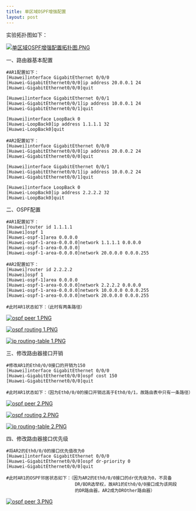 ```yaml
---
title: 单区域OSPF增强配置
layout: post
---
```

实验拓扑图如下：

[![单区域OSPF增强配置拓扑图.PNG](https://i.loli.net/2019/04/03/5ca4ce4199795.png)](https://i.loli.net/2019/04/03/5ca4ce4199795.png)

一、路由器基本配置

    #AR1配置如下：
    [Huawei]interface GigabitEthernet 0/0/0
    [Huawei-GigabitEthernet0/0/0]ip address 20.0.0.1 24
    [Huawei-GigabitEthernet0/0/0]quit
    
    [Huawei]interface GigabitEthernet 0/0/1
    [Huawei-GigabitEthernet0/0/1]ip address 10.0.0.1 24
    [Huawei-GigabitEthernet0/0/1]quit
    
    [Huawei]interface LoopBack 0
    [Huawei-LoopBack0]ip address 1.1.1.1 32
    [Huawei-LoopBack0]quit
    
    #AR2配置如下：
    [Huawei]interface GigabitEthernet 0/0/0
    [Huawei-GigabitEthernet0/0/0]ip address 20.0.0.2 24
    [Huawei-GigabitEthernet0/0/0]quit
    
    [Huawei]interface GigabitEthernet 0/0/1
    [Huawei-GigabitEthernet0/0/1]ip address 10.0.0.2 24
    [Huawei-GigabitEthernet0/0/1]quit
    
    [Huawei]interface LoopBack 0
    [Huawei-LoopBack0]ip address 2.2.2.2 32
    [Huawei-LoopBack0]quit
    
二、OSPF配置

    #AR1配置如下：
    [Huawei]router id 1.1.1.1
    [Huawei]ospf 1
    [Huawei-ospf-1]area 0.0.0.0
    [Huawei-ospf-1-area-0.0.0.0]network 1.1.1.1 0.0.0.0
    [Huawei-ospf-1-area-0.0.0.0]    
    [Huawei-ospf-1-area-0.0.0.0]network 20.0.0.0 0.0.0.255
    
    #AR2配置如下：
    [Huawei]router id 2.2.2.2
    [Huawei]ospf 1
    [Huawei-ospf-1]area 0.0.0.0
    [Huawei-ospf-1-area-0.0.0.0]network 2.2.2.2 0.0.0.0
    [Huawei-ospf-1-area-0.0.0.0]network 10.0.0.0 0.0.0.255
    [Huawei-ospf-1-area-0.0.0.0]network 20.0.0.0 0.0.0.255
    
    #此时AR1状态如下：（此时有两条路径）
    
[![ospf peer 1.PNG](https://i.loli.net/2019/04/03/5ca4d46441cb2.png)](https://i.loli.net/2019/04/03/5ca4d46441cb2.png)

[![ospf routing 1.PNG](https://i.loli.net/2019/04/03/5ca4d45aaf9c6.png)](https://i.loli.net/2019/04/03/5ca4d45aaf9c6.png)

[![ip routing-table 1.PNG](https://i.loli.net/2019/04/03/5ca4d45ace544.png)](https://i.loli.net/2019/04/03/5ca4d45ace544.png)
    
三、修改路由器接口开销

    #修改AR1的Eth0/0/0接口的开销为150
    [Huawei]interface GigabitEthernet 0/0/0
    [Huawei-GigabitEthernet0/0/0]ospf cost 150
    [Huawei-GigabitEthernet0/0/0]quit
    
    #此时AR1状态如下：（因为Eth0/0/0的接口开销远高于Eth0/0/1，故路由表中只有一条路径）
    
[![ospf peer 2.PNG](https://i.loli.net/2019/04/03/5ca4d62962220.png)](https://i.loli.net/2019/04/03/5ca4d62962220.png)

[![ospf routing 2.PNG](https://i.loli.net/2019/04/03/5ca4d6295a0a5.png)](https://i.loli.net/2019/04/03/5ca4d6295a0a5.png)

[![ip routing-table 2.PNG](https://i.loli.net/2019/04/03/5ca4d629669f7.png)](https://i.loli.net/2019/04/03/5ca4d629669f7.png)

四、修改路由器接口优先级

    #将AR2的Eth0/0/0的接口优先值改为0
    [Huawei]interface GigabitEthernet 0/0/0
    [Huawei-GigabitEthernet0/0/0]ospf dr-priority 0
    [Huawei-GigabitEthernet0/0/0]quit
    
    #此时AR1的OSPF邻居状态如下：（因为AR2的Eth0/0/0接口的dr优先级为0，不具备
                              DR/BDR选举权，故AR1的Eth0/0/0接口成为该网段
                              的DR路由器，AR2成为DROther路由器）
    
[![ospf peer 3.PNG](https://i.loli.net/2019/04/03/5ca4d7e5c5d91.png)](https://i.loli.net/2019/04/03/5ca4d7e5c5d91.png)